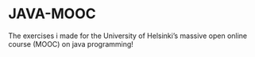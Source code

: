 # JAVA-MOOC
The exercises i made for the University of Helsinki’s massive 
open online course (MOOC) on java programming!


